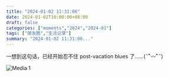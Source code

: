 ```yaml
---
title: "2024-01-02 11:31:06"
date: 2024-01-02T10:00:00+08:00
draft: false
categories: ["moments","2024","2024-01"]
tags: ["朋友圈","生活记录"]
summary: "2024-01-02 11:31:06..."
---
```


一想到这句话，已经开始忍不住 post-vacation blues 了……(˵¯͒〰¯͒˵)

![Media 1](/Moments/photos/2024-01-02/202401021131060.jpg)

